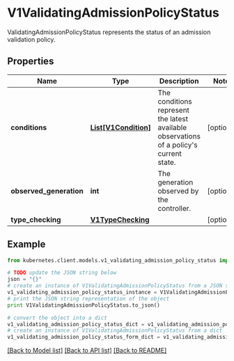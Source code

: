 # V1ValidatingAdmissionPolicyStatus

ValidatingAdmissionPolicyStatus represents the status of an admission validation policy.

## Properties

Name | Type | Description | Notes
------------ | ------------- | ------------- | -------------
**conditions** | [**List[V1Condition]**](V1Condition.md) | The conditions represent the latest available observations of a policy&#39;s current state. | [optional] 
**observed_generation** | **int** | The generation observed by the controller. | [optional] 
**type_checking** | [**V1TypeChecking**](V1TypeChecking.md) |  | [optional] 

## Example

```python
from kubernetes.client.models.v1_validating_admission_policy_status import V1ValidatingAdmissionPolicyStatus

# TODO update the JSON string below
json = "{}"
# create an instance of V1ValidatingAdmissionPolicyStatus from a JSON string
v1_validating_admission_policy_status_instance = V1ValidatingAdmissionPolicyStatus.from_json(json)
# print the JSON string representation of the object
print V1ValidatingAdmissionPolicyStatus.to_json()

# convert the object into a dict
v1_validating_admission_policy_status_dict = v1_validating_admission_policy_status_instance.to_dict()
# create an instance of V1ValidatingAdmissionPolicyStatus from a dict
v1_validating_admission_policy_status_form_dict = v1_validating_admission_policy_status.from_dict(v1_validating_admission_policy_status_dict)
```
[[Back to Model list]](../README.md#documentation-for-models) [[Back to API list]](../README.md#documentation-for-api-endpoints) [[Back to README]](../README.md)



